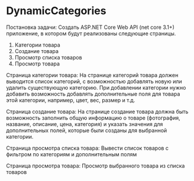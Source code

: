 # DynamicCategories

Постановка задачи:
Создать ASP.NET Core Web API (net core 3.1+) приложение, в котором будут реализованы следующие страницы.

1. Категории товара
2. Создание товара
3. Просмотр списка товаров
4. Просмотр товара

Страница категории товара:
На странице категорий товара должен выводится список категорий, с возможностью добавлять новую или удалить существующую категорию.
При добавлении категории нужно добавить возможность добавлять дополнительные поля для товара этой категории, например, цвет, вес, размер и т.д. 

Страница создание товара:
На странице создание товара должна быть возможность заполнить общую информацию о товаре (фотография, название, описание, цена, категория) и указать значения для дополнительных полей, которые были созданы для выбранной категории.

Страница просмотра списка товара:
Вывести список товаров с фильтром по категориям и дополнительным полям

Страница просмотра товара:
Просмотр выбранного товара из списка товаров
